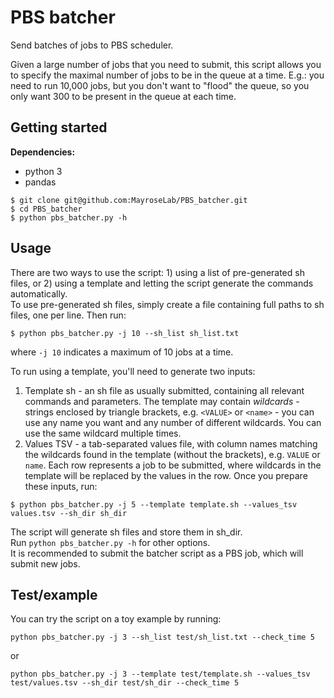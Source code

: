# PBS batcher
Send batches of jobs to PBS scheduler.  

Given a large number of jobs that you need to submit, this script allows you to specify the maximal number of jobs to be in the queue at a time. E.g.: you need to run 10,000 jobs, but you don't want to "flood" the queue, so you only want 300 to be present in the queue at each time.  

## Getting started
**Dependencies:**
* python 3
* pandas

```
$ git clone git@github.com:MayroseLab/PBS_batcher.git
$ cd PBS_batcher
$ python pbs_batcher.py -h
```

## Usage
There are two ways to use the script: 1) using a list of pre-generated sh files, or 2) using a template and letting the script generate the commands automatically.  
To use pre-generated sh files, simply create a file containing full paths to sh files, one per line. Then run:
```
$ python pbs_batcher.py -j 10 --sh_list sh_list.txt
```
where `-j 10` indicates a maximum of 10 jobs at a time.  

To run using a template, you'll need to generate two inputs:
1. Template sh - an sh file as usually submitted, containing all relevant commands and parameters. The template may contain *wildcards* - strings enclosed by triangle brackets, e.g. `<VALUE>` or `<name>` - you can use any name you want and any number of different wildcards. You can use the same wildcard multiple times.
2. Values TSV - a tab-separated values file, with column names matching the wildcards found in the template (without the brackets), e.g. `VALUE` or `name`. Each row represents a job to be submitted, where wildcards in the template will be replaced by the values in the row.
Once you prepare these inputs, run:
```
$ python pbs_batcher.py -j 5 --template template.sh --values_tsv values.tsv --sh_dir sh_dir
```
The script will generate sh files and store them in sh_dir.  
Run `python pbs_batcher.py -h` for other options.  
It is recommended to submit the batcher script as a PBS job, which will submit new jobs.

## Test/example
You can try the script on a toy example by running:
```
python pbs_batcher.py -j 3 --sh_list test/sh_list.txt --check_time 5
```
or
```
python pbs_batcher.py -j 3 --template test/template.sh --values_tsv test/values.tsv --sh_dir test/sh_dir --check_time 5
```
